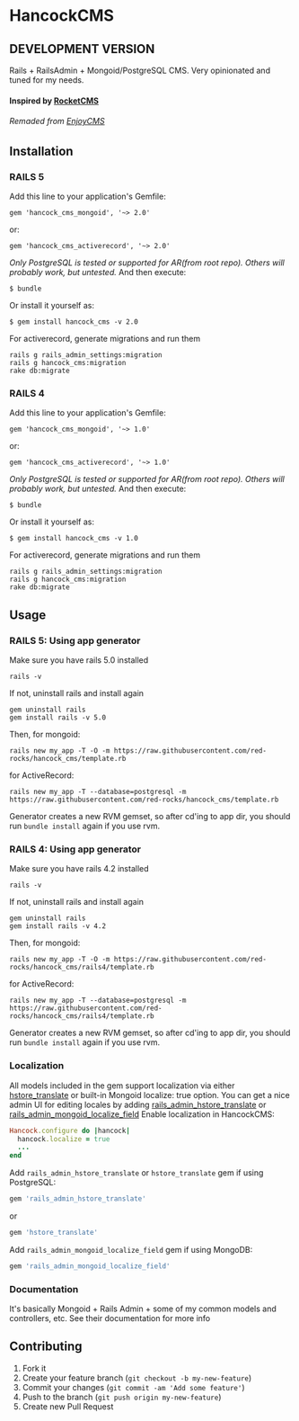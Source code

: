 # HancockCMS
## DEVELOPMENT VERSION
Rails + RailsAdmin + Mongoid/PostgreSQL CMS. Very opinionated and tuned for my needs.
#### Inspired by [RocketCMS](https://github.com/rs-pro/rocket_cms)
###### Remaded from [EnjoyCMS](https://github.com/enjoycreative/enjoy_cms)

## Installation
### RAILS 5
Add this line to your application's Gemfile:

    gem 'hancock_cms_mongoid', '~> 2.0'

or:

    gem 'hancock_cms_activerecord', '~> 2.0'

*Only PostgreSQL is tested or supported for AR(from root repo). Others will probably work, but untested.*
And then execute:

    $ bundle

Or install it yourself as:

    $ gem install hancock_cms -v 2.0

For activerecord, generate migrations and run them

    rails g rails_admin_settings:migration
    rails g hancock_cms:migration
    rake db:migrate

### RAILS 4
Add this line to your application's Gemfile:

    gem 'hancock_cms_mongoid', '~> 1.0'

or:

    gem 'hancock_cms_activerecord', '~> 1.0'

*Only PostgreSQL is tested or supported for AR(from root repo). Others will probably work, but untested.*
And then execute:

    $ bundle

Or install it yourself as:

    $ gem install hancock_cms -v 1.0

For activerecord, generate migrations and run them

    rails g rails_admin_settings:migration
    rails g hancock_cms:migration
    rake db:migrate

## Usage
### RAILS 5:  Using app generator
Make sure you have rails 5.0 installed

    rails -v

If not, uninstall rails and install again

    gem uninstall rails
    gem install rails -v 5.0

Then, for mongoid:

    rails new my_app -T -O -m https://raw.githubusercontent.com/red-rocks/hancock_cms/template.rb

for ActiveRecord:

    rails new my_app -T --database=postgresql -m https://raw.githubusercontent.com/red-rocks/hancock_cms/template.rb
Generator creates a new RVM gemset, so after cd'ing to app dir, you should run `bundle install` again if you use rvm.
### RAILS 4: Using app generator
Make sure you have rails 4.2 installed

    rails -v

If not, uninstall rails and install again

    gem uninstall rails
    gem install rails -v 4.2

Then, for mongoid:

    rails new my_app -T -O -m https://raw.githubusercontent.com/red-rocks/hancock_cms/rails4/template.rb

for ActiveRecord:

    rails new my_app -T --database=postgresql -m https://raw.githubusercontent.com/red-rocks/hancock_cms/rails4/template.rb
Generator creates a new RVM gemset, so after cd'ing to app dir, you should run `bundle install` again if you use rvm.

### Localization
All models included in the gem support localization via either [hstore_translate](https://github.com/Leadformance/hstore_translate) or built-in Mongoid localize: true option.
You can get a nice admin UI for editing locales by adding [rails_admin_hstore_translate](https://github.com/glebtv/rails_admin_hstore_translate) or [rails_admin_mongoid_localize_field](https://github.com/sudosu/rails_admin_mongoid_localize_field)
Enable localization in HancockCMS:
```ruby
Hancock.configure do |hancock|
  hancock.localize = true
  ...
end
```
Add ```rails_admin_hstore_translate``` or ```hstore_translate``` gem if using PostgreSQL:
```ruby
gem 'rails_admin_hstore_translate'
```
or
```ruby
gem 'hstore_translate'
```
Add ```rails_admin_mongoid_localize_field``` gem if using MongoDB:
```ruby
gem 'rails_admin_mongoid_localize_field'
```

### Documentation
It's basically Mongoid + Rails Admin + some of my common models and controllers, etc.
See their documentation for more info

## Contributing
1. Fork it
2. Create your feature branch (`git checkout -b my-new-feature`)
3. Commit your changes (`git commit -am 'Add some feature'`)
4. Push to the branch (`git push origin my-new-feature`)
5. Create new Pull Request
